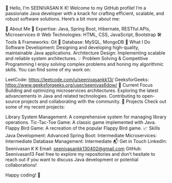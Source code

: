 👋 Hello, I'm SEENIVASAN K K!
Welcome to my GitHub profile! I’m a passionate Java developer with a knack for crafting efficient, scalable, and robust software solutions. Here’s a bit more about me:

🚀 About Me
🔧 Expertise: Java, Spring Boot, Hibernate, RESTful APIs, Microservices
🌐 Web Technologies: HTML, CSS, JavaScript, Bootstrap
🛠 Tools & Frameworks: Git
🧩 Database: MySQL, MongoDB
💼 What I Do
Software Development: Designing and developing high-quality, maintainable Java applications.
Architecture Design: Implementing scalable and reliable system architectures.
💡 Problem Solving & Competitive Programming
I enjoy solving complex problems and honing my algorithmic skills. You can find some of my work on:

LeetCode: https://leetcode.com/u/seenivasankk13/
GeeksforGeeks: https://www.geeksforgeeks.org/user/seenivas6dow/
🧠 Current Focus
Building and optimizing microservices architectures.
Exploring the latest advancements in Java and related technologies.
Contributing to open-source projects and collaborating with the community.
🌟 Projects
Check out some of my recent projects:

Library System Management: A comprehensive system for managing library operations.
Tic-Tac-Toe Game: A classic game implemented with Java.
Flappy Bird Game: A recreation of the popular Flappy Bird game.
📈 Skills
Java Development: Advanced
Spring Boot: Intermediate
Microservices: Intermediate
Database Management: Intermediate
📬 Get in Touch
LinkedIn: Seenivasan K K
Email: seenivasankk130402@gmail.com
GitHub: Seenivasan13
Feel free to explore my repositories and don’t hesitate to reach out if you want to discuss Java development or potential collaborations!

Happy coding! 🚀

<!--- Seenivasan13/Seenivasan13 is a ✨ special ✨ repository because its `README.md` (this file) appears on your GitHub profile. You can click the Preview link to take a look at your changes. --->
